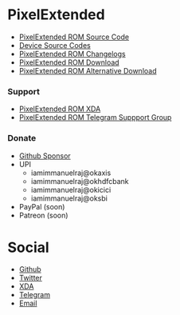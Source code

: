 # PixelExtended

- [PixelExtended ROM Source Code](https://github.com/PixelExtended)
- [Device Source Codes](https://github.com/PixelExtended-Devices)
- [PixelExtended ROM Changelogs](https://github.com/iamimmanuelraj/AOSP/blob/main/CHANGELOGS/PixelExtended.md)
- [PixelExtended ROM Download](https://sourceforge.net/projects/pixelextended/files/jasmine_sprout/)
- [PixelExtended ROM Alternative Download](https://github.com/iamimmanuelraj/AOSP/releases)

### Support

- [PixelExtended ROM XDA]()
- [PixelExtended ROM Telegram Suppport Group](https://t.me/yaa2g)

### Donate

- [Github Sponsor](https://github.com/sponsors/iamimmanuelraj/)
- UPI
  - iamimmanuelraj@okaxis
  - iamimmanuelraj@okhdfcbank
  - iamimmanuelraj@okicici
  - iamimmanuelraj@oksbi
- PayPal (soon)
- Patreon (soon)

# Social

- [Github](https://github.com/iamimmanuelraj)
- [Twitter](https://twitter.com/iamimmanuelraj)
- [XDA](https://forum.xda-developers.com/m/immanuel-raj.9376270/)
- [Telegram](https://t.me/iamimmanuelraj)
- [Email](mailto:iamimmanuelraj@gmail.com)
